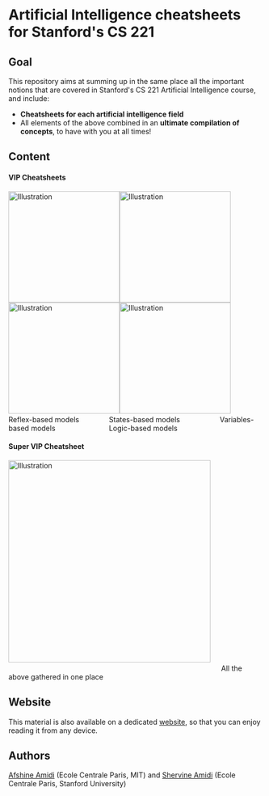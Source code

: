 # Artificial Intelligence cheatsheets for Stanford's CS 221
## Goal
This repository aims at summing up in the same place all the important notions that are covered in Stanford's CS 221 Artificial Intelligence course, and include:
- **Cheatsheets for each artificial intelligence field**
- All elements of the above combined in an **ultimate compilation of concepts**, to have with you at all times!

## Content
#### VIP Cheatsheets
<a href="https://github.com/afshinea/stanford-cs-221-artificial-intelligence/blob/master/cheatsheet-reflex-models.pdf"><img src="https://stanford.edu/~shervine/images/vip-cheatsheet-supervised-learning.png?" alt="Illustration" width="220px"/></a><a href="https://github.com/afshinea/stanford-cs-221-artificial-intelligence//blob/master/cheatsheet-states-models.pdf"><img src="https://stanford.edu/~shervine/images/vip-cheatsheet-unsupervised-learning.png?" alt="Illustration" width="220px"/></a><a href="https://github.com/afshinea/stanford-cs-221-artificial-intelligence//blob/master/cheatsheet-variables-models.pdf"><img src="https://stanford.edu/~shervine/images/vip-cheatsheet-deep-learning.png?" alt="Illustration" width="220px"/></a><a href="https://github.com/afshinea/stanford-cs-221-artificial-intelligence//blob/master/cheatsheet-logic-models.pdf"><img src="https://stanford.edu/~shervine/images/vip-cheatsheet-machine-learning-tricks.png?" alt="Illustration" width="220px"/></a>
&nbsp; &nbsp; &nbsp;&nbsp; &nbsp; Reflex-based models &nbsp; &nbsp; &nbsp; &nbsp; &nbsp; &nbsp; &nbsp; States-based models &nbsp; &nbsp; &nbsp; &nbsp;&nbsp; &nbsp; &nbsp; &nbsp; &nbsp; &nbsp; Variables-based models &nbsp; &nbsp; &nbsp; &nbsp; &nbsp; &nbsp; &nbsp; &nbsp; &nbsp; &nbsp; &nbsp; &nbsp; &nbsp; Logic-based models


#### Super VIP Cheatsheet
<a href="https://github.com/afshinea/stanford-cs-221-artificial-intelligence/blob/master/super-cheatsheet-artificial-intelligence.pdf"><img src="https://stanford.edu/~shervine/images/super-vip-cheatsheet.png?" alt="Illustration" width="400px"/></a> &nbsp; &nbsp; &nbsp; &nbsp; &nbsp; &nbsp; &nbsp; &nbsp; &nbsp; &nbsp; &nbsp; &nbsp; &nbsp; &nbsp; &nbsp; &nbsp; &nbsp; &nbsp; &nbsp; &nbsp; &nbsp; &nbsp; &nbsp; &nbsp; &nbsp; &nbsp; &nbsp; &nbsp; &nbsp; &nbsp; &nbsp; &nbsp; &nbsp; &nbsp; &nbsp; &nbsp; &nbsp; &nbsp; &nbsp; &nbsp; &nbsp; &nbsp; &nbsp; &nbsp; &nbsp; &nbsp; &nbsp; &nbsp; &nbsp; &nbsp; &nbsp; &nbsp; &nbsp; &nbsp; &nbsp; &nbsp; &nbsp; &nbsp; &nbsp; &nbsp; &nbsp; &nbsp; &nbsp; &nbsp;&nbsp; &nbsp; &nbsp; All the above gathered in one place

## Website
This material is also available on a dedicated [website](https://stanford.edu/~shervine/teaching/cs-221), so that you can enjoy reading it from any device.

## Authors
[Afshine Amidi](https://twitter.com/afshinea) (Ecole Centrale Paris, MIT) and [Shervine Amidi](https://twitter.com/shervinea) (Ecole Centrale Paris, Stanford University)
